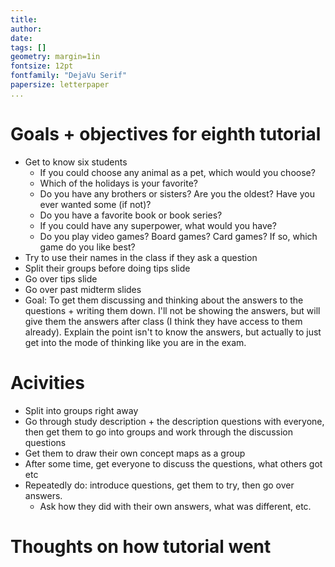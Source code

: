 ```yaml
---  
title:  
author:   
date:   
tags: []  
geometry: margin=1in  
fontsize: 12pt  
fontfamily: "DejaVu Serif"  
papersize: letterpaper  
...  
```


# Goals + objectives for eighth tutorial #
  
* Get to know six students
    * If you could choose any animal as a pet, which would you choose?
    * Which of the holidays is your favorite?
    * Do you have any brothers or sisters? Are you the oldest? Have
      you ever wanted some (if not)?
    * Do you have a favorite book or book series?
    * If you could have any superpower, what would you have?
    * Do you play video games? Board games? Card games? If so, which
      game do you like best?
* Try to use their names in the class if they ask a question
* Split their groups before doing tips slide
* Go over tips slide
* Go over past midterm slides
* Goal: To get them discussing and thinking about the answers to the
  questions + writing them down. I'll not be showing the answers, but
  will give them the answers after class (I think they have access to
  them already).  Explain the point isn't to know the answers, but
  actually to just get into the mode of thinking like you are in the
  exam.

# Acivities #

* Split into groups right away
* Go through study description + the description questions with
  everyone, then get them to go into groups and work through the
  discussion questions
* Get them to draw their own concept maps as a group
* After some time, get everyone to discuss the questions, what others
  got etc
* Repeatedly do: introduce questions, get them to try, then go over answers.
    * Ask how they did with their own answers, what was different,
      etc.

# Thoughts on how tutorial went #
